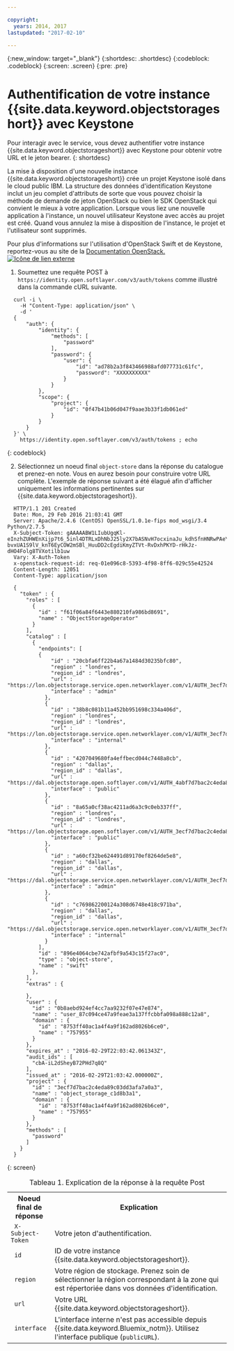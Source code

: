```yaml
---

copyright:
  years: 2014, 2017
lastupdated: "2017-02-10"

---
```

{:new_window: target="_blank"}
{:shortdesc: .shortdesc}
{:codeblock: .codeblock}
{:screen: .screen}
{:pre: .pre}


# Authentification de votre instance {{site.data.keyword.objectstorageshort}} avec Keystone

Pour interagir avec le service, vous devez authentifier votre instance {{site.data.keyword.objectstorageshort}} avec Keystone pour obtenir votre URL et le jeton bearer.
{: shortdesc}


La mise à disposition d'une nouvelle instance {{site.data.keyword.objectstorageshort}} crée un projet Keystone isolé dans le cloud public IBM. La
structure des données d'identification Keystone inclut un jeu complet d'attributs de sorte que vous pouvez choisir la méthode de demande de jeton
OpenStack ou bien le SDK OpenStack qui convient le mieux à votre application. Lorsque vous liez une nouvelle application à
l'instance, un nouvel utilisateur Keystone avec accès au projet est créé. Quand vous annulez la mise à disposition de l'instance, le projet et l'utilisateur sont supprimés.

Pour plus d'informations sur l'utilisation d'OpenStack Swift et de Keystone, reportez-vous au site de la <a href="http://docs.openstack.org" target="_blank">Documentation OpenStack. <img src="../../icons/launch-glyph.svg" alt="Icône de lien externe"></a>



1. Soumettez une requête POST à `https://identity.open.softlayer.com/v3/auth/tokens` comme illustré dans la commande
cURL suivante.
  ```
  	curl -i \
	  -H "Content-Type: application/json" \
	  -d '
	{
  		"auth": {
  			"identity": {
  				"methods": [
  					"password"
  				],
				"password": {
  					"user": {
  						"id": "ad78b2a3f843466988afd077731c61fc",
						"password": "XXXXXXXXXX"
					}
  				}
  			},
			"scope": {
  				"project": {
  					"id": "0f47b41b06d047f9aae3b33f1db061ed"
				}
  			}
  		}
  	}' \
	  https://identity.open.softlayer.com/v3/auth/tokens ; echo
  ```
  {: codeblock}

2. Sélectionnez un noeud final `object-store` dans la réponse du catalogue et prenez-en note. Vous en aurez besoin pour construire votre URL complète. L'exemple
de réponse suivant a été élagué afin d'afficher uniquement les informations pertinentes sur {{site.data.keyword.objectstorageshort}}.

  ```
  	HTTP/1.1 201 Created
	Date: Mon, 29 Feb 2016 21:03:41 GMT
	Server: Apache/2.4.6 (CentOS) OpenSSL/1.0.1e-fips mod_wsgi/3.4 Python/2.7.5
	X-Subject-Token: gAAAAABW1LIubUgqKl-eInzhZUHWEnXijp7t6_5inl4DTRLxDhNbJ25ly2X7bASNvH7ocxinaJu_kdhSfnHNRwPAeYY77Ii2Cwp02-bvxUA1S9lV_knT6EyCOW2mSBl_HuuDD2cEgdiKmyZTVt-RvDxhPKYD-rHkJz-dHO4Folg8TVXotilb1uw
	Vary: X-Auth-Token
	x-openstack-request-id: req-01e096c8-5393-4f98-8ff6-029c55e42524
	Content-Length: 12051
	Content-Type: application/json

	{
  	  "token" : {
  	    "roles" : [
	      {
  	        "id" : "f61f06a84f6443e880210fa986bd8691",
	        "name" : "ObjectStorageOperator"
	      }
  	    ],
	    "catalog" : [
	      {
  	        "endpoints": [
			{
  	            "id" : "20cbfa6ff22b4a67a1484d30235bfc80",
  	            "region" : "londres",
  	            "region_id" : "londres",
  	            "url" : "https://lon.objectstorage.service.open.networklayer.com/v1/AUTH_3ecf7d7bac2c4eda89c03dd3afa7a0a3",
  	            "interface" : "admin"
  	          },
  	          {
  	            "id" : "38b8c081b11a452bb951698c334a406d",
  	            "region" : "londres",
  	            "region_id" : "londres",
  	            "url" : "https://lon.objectstorage.service.open.networklayer.com/v1/AUTH_3ecf7d7bac2c4eda89c03dd3afa7a0a3",
  	            "interface" : "internal"
  	          },
  	          {
  	            "id" : "4207049680fa4effbecd044c7448a8cb",
                "region" : "dallas",
                "region_id" : "dallas",
                "url" : "https://dal.objectstorage.open.softlayer.com/v1/AUTH_4abf7d7bac2c4eda89c03dd3afa7a0a3",
                "interface" : "public"
  	          },
  	          {
  	            "id" : "8a65a0cf38ac4211ad6a3c9c0eb337ff",
  	            "region" : "londres",
  	            "region_id" : "londres",
  	            "url" : "https://lon.objectstorage.open.softlayer.com/v1/AUTH_3ecf7d7bac2c4eda89c03dd3afa7a0a3",
  	            "interface" : "public"
  	          },
  	          {
  	            "id" : "a60cf32be624491d89170ef8264de5e8",
  	            "region" : "dallas",
  	            "region_id" : "dallas",
  	            "url" : "https://dal.objectstorage.service.open.networklayer.com/v1/AUTH_3ecf7d7bac2c4eda89c03dd3afa7a0a3",
  	            "interface" : "admin"
  	          },
  	          {
  	            "id" : "c769862200124a308d6748e418c971ba",
  	            "region" : "dallas",
  	            "region_id" : "dallas",
  	            "url" : "https://dal.objectstorage.service.open.networklayer.com/v1/AUTH_3ecf7d7bac2c4eda89c03dd3afa7a0a3",
  	            "interface" : "internal"
  	          }
  	        ],
	        "id" : "896e4064cbe742afbf9a543c15f27ac0",
	        "type" : "object-store",
	        "name" : "swift"
  	      },
	    ],
	    "extras" : {

  	    },
	    "user" : {
  	      "id" : "0b8aebd924ef4cc7aa9232f07e47e874",
	      "name" : "user_87c094ce47a9feae3a137ffcbbfa098a888c12a8",
	      "domain" : {
  	        "id" : "8753ff40ac1a4f4a9f162ad8026b6ce0",
	        "name" : "757955"
	      }
  	    },
	    "expires_at" : "2016-02-29T22:03:42.061343Z",
	    "audit_ids" : [
  	      "cbA-iL2dSheyB72PHd7q8Q"
  	    ],
	    "issued_at" : "2016-02-29T21:03:42.000000Z",
	    "project" : {
  	      "id" : "3ecf7d7bac2c4eda89c03dd3afa7a0a3",
	      "name" : "object_storage_c1d8b3a1",
	      "domain" : {
  	        "id" : "8753ff40ac1a4f4a9f162ad8026b6ce0",
	        "name" : "757955"
	      }
  	    },
	    "methods" : [
  	      "password"
	    ]
  	  }
  	}
  ```
  {: screen}

  <table>
  <caption> Tableau 1. Explication de la réponse à la requête Post </caption>
    <tr>
      <th> Noeud final de réponse </th>
      <th> Explication </th>
    </tr>
    <tr>
      <td> <code> X-Subject-Token </code> </td>
      <td> Votre jeton d'authentification. </td>
    </tr>
    <tr>
      <td> <code> id </code> </td>
      <td> ID de votre instance {{site.data.keyword.objectstorageshort}}. </td>
    </tr>
    <tr>
      <td> <code> region </code> </td>
      <td> Votre région de stockage. Prenez soin de sélectionner la région correspondant à la zone qui est répertoriée dans vos données d'identification. </td>
    </tr>
    <tr>
      <td> <code> url </code> </td>
      <td> Votre URL {{site.data.keyword.objectstorageshort}}. </td>
    </tr>
    <tr>
      <td> <code> interface </code> </td>
      <td> L'interface interne n'est pas accessible depuis {{site.data.keyword.Bluemix_notm}}. Utilisez l'interface publique (<code>publicURL</code>). </td>
    </tr>
  </table>
